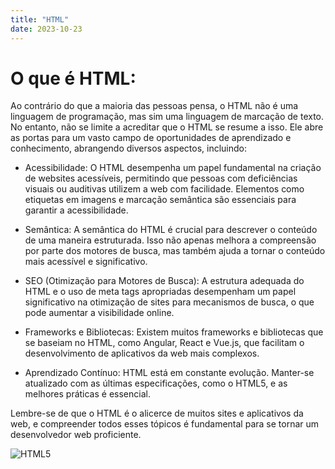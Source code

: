 ```yaml
---
title: "HTML"
date: 2023-10-23
---
```


# O que é HTML:

Ao contrário do que a maioria das pessoas pensa, o HTML não é uma linguagem de programação, mas sim uma linguagem de marcação de texto. No entanto, não se limite a acreditar que o HTML se resume a isso. Ele abre as portas para um vasto campo de oportunidades de aprendizado e conhecimento, abrangendo diversos aspectos, incluindo:

- Acessibilidade: O HTML desempenha um papel fundamental na criação de websites acessíveis, permitindo que pessoas com deficiências visuais ou auditivas utilizem a web com facilidade. Elementos como etiquetas <alt> em imagens e marcação semântica são essenciais para garantir a acessibilidade.

- Semântica: A semântica do HTML é crucial para descrever o conteúdo de uma maneira estruturada. Isso não apenas melhora a compreensão por parte dos motores de busca, mas também ajuda a tornar o conteúdo mais acessível e significativo.

- SEO (Otimização para Motores de Busca): A estrutura adequada do HTML e o uso de meta tags apropriadas desempenham um papel significativo na otimização de sites para mecanismos de busca, o que pode aumentar a visibilidade online.

- Frameworks e Bibliotecas: Existem muitos frameworks e bibliotecas que se baseiam no HTML, como Angular, React e Vue.js, que facilitam o desenvolvimento de aplicativos da web mais complexos.

- Aprendizado Contínuo: HTML está em constante evolução. Manter-se atualizado com as últimas especificações, como o HTML5, e as melhores práticas é essencial.

Lembre-se de que o HTML é o alicerce de muitos sites e aplicativos da web, e compreender todos esses tópicos é fundamental para se tornar um desenvolvedor web proficiente.

![HTML5](https://play-lh.googleusercontent.com/RslBy1o2NEBYUdRjQtUqLbN-ZM2hpks1mHPMiHMrpAuLqxeBPcFSAjo65nQHbTA53YYn)